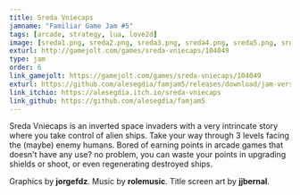 ```yaml
---
title: Sreda Vniecaps
jamname: "Familiar Game Jam #5"
tags: [arcade, strategy, lua, love2d]
image: [sreda1.png, sreda2.png, sreda3.png, sreda4.png, sreda5.png, sreda6.png, sreda7.png, sreda8.png, sreda-thumb.png]
exturl: http://gamejolt.com/games/sreda-vniecaps/104049
type: jam
order: 6
link_gamejolt: https://gamejolt.com/games/sreda-vniecaps/104049
exturl: https://github.com/alesegdia/famjam5/releases/download/jam-version/SredaVniecaps.love
link_itchio: https://alesegdia.itch.io/sreda-vniecaps
link_github: https://github.com/alesegdia/famjam5
---
```


Sreda Vniecaps is an inverted space invaders with a very intrincate story where you take control of
alien ships. Take your way through 3 levels facing the (maybe) enemy humans. Bored of earning
points in arcade games that doesn't have any use? no problem, you can waste your points in upgrading
shields or shoot, or even regenerating destroyed ships.

Graphics by **jorgefdz**. Music by **rolemusic**. Title screen art by **jjbernal**.

